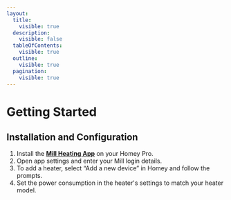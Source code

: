 ```yaml
---
layout:
  title:
    visible: true
  description:
    visible: false
  tableOfContents:
    visible: true
  outline:
    visible: true
  pagination:
    visible: true
---
```


# Getting Started

## **Installation and Configuration**

1. Install the [**Mill Heating App**](https://homey.app/no-no/app/com.Coderax.MillHeating/Mill-Heating-Norway/) on your Homey Pro.
2. Open app settings and enter your Mill login details.
3. To add a heater, select “Add a new device” in Homey and follow the prompts.
4. Set the power consumption in the heater's settings to match your heater model.
